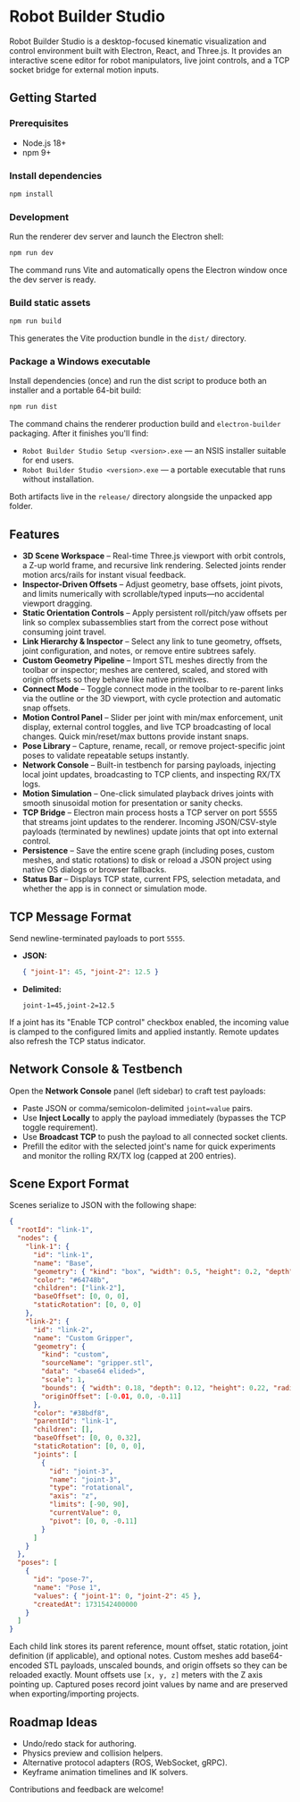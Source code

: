 # Robot Builder Studio

Robot Builder Studio is a desktop-focused kinematic visualization and control environment built with Electron, React, and Three.js. It provides an interactive scene editor for robot manipulators, live joint controls, and a TCP socket bridge for external motion inputs.

## Getting Started

### Prerequisites

- Node.js 18+
- npm 9+

### Install dependencies

```bash
npm install
```

### Development

Run the renderer dev server and launch the Electron shell:

```bash
npm run dev
```

The command runs Vite and automatically opens the Electron window once the dev server is ready.

### Build static assets

```bash
npm run build
```

This generates the Vite production bundle in the `dist/` directory.

### Package a Windows executable

Install dependencies (once) and run the dist script to produce both an installer and a portable 64-bit build:

```bash
npm run dist
```

The command chains the renderer production build and `electron-builder` packaging. After it finishes you'll find:

- `Robot Builder Studio Setup <version>.exe` — an NSIS installer suitable for end users.
- `Robot Builder Studio <version>.exe` — a portable executable that runs without installation.

Both artifacts live in the `release/` directory alongside the unpacked app folder.

## Features

- **3D Scene Workspace** – Real-time Three.js viewport with orbit controls, a Z-up world frame, and recursive link rendering. Selected joints render motion arcs/rails for instant visual feedback.
- **Inspector-Driven Offsets** – Adjust geometry, base offsets, joint pivots, and limits numerically with scrollable/typed inputs—no accidental viewport dragging.
- **Static Orientation Controls** – Apply persistent roll/pitch/yaw offsets per link so complex subassemblies start from the correct pose without consuming joint travel.
- **Link Hierarchy & Inspector** – Select any link to tune geometry, offsets, joint configuration, and notes, or remove entire subtrees safely.
- **Custom Geometry Pipeline** – Import STL meshes directly from the toolbar or inspector; meshes are centered, scaled, and stored with origin offsets so they behave like native primitives.
- **Connect Mode** – Toggle connect mode in the toolbar to re-parent links via the outline or the 3D viewport, with cycle protection and automatic snap offsets.
- **Motion Control Panel** – Slider per joint with min/max enforcement, unit display, external control toggles, and live TCP broadcasting of local changes. Quick min/reset/max buttons provide instant snaps.
- **Pose Library** – Capture, rename, recall, or remove project-specific joint poses to validate repeatable setups instantly.
- **Network Console** – Built-in testbench for parsing payloads, injecting local joint updates, broadcasting to TCP clients, and inspecting RX/TX logs.
- **Motion Simulation** – One-click simulated playback drives joints with smooth sinusoidal motion for presentation or sanity checks.
- **TCP Bridge** – Electron main process hosts a TCP server on port 5555 that streams joint updates to the renderer. Incoming JSON/CSV-style payloads (terminated by newlines) update joints that opt into external control.
- **Persistence** – Save the entire scene graph (including poses, custom meshes, and static rotations) to disk or reload a JSON project using native OS dialogs or browser fallbacks.
- **Status Bar** – Displays TCP state, current FPS, selection metadata, and whether the app is in connect or simulation mode.

## TCP Message Format

Send newline-terminated payloads to port `5555`.

- **JSON:**
  ```json
  { "joint-1": 45, "joint-2": 12.5 }
  ```
- **Delimited:**
  ```text
  joint-1=45,joint-2=12.5
  ```

If a joint has its "Enable TCP control" checkbox enabled, the incoming value is clamped to the configured limits and applied instantly. Remote updates also refresh the TCP status indicator.

## Network Console & Testbench

Open the **Network Console** panel (left sidebar) to craft test payloads:

- Paste JSON or comma/semicolon-delimited `joint=value` pairs.
- Use **Inject Locally** to apply the payload immediately (bypasses the TCP toggle requirement).
- Use **Broadcast TCP** to push the payload to all connected socket clients.
- Prefill the editor with the selected joint's name for quick experiments and monitor the rolling RX/TX log (capped at 200 entries).

## Scene Export Format

Scenes serialize to JSON with the following shape:

```json
{
  "rootId": "link-1",
  "nodes": {
    "link-1": {
      "id": "link-1",
      "name": "Base",
      "geometry": { "kind": "box", "width": 0.5, "height": 0.2, "depth": 0.5 },
      "color": "#64748b",
      "children": ["link-2"],
      "baseOffset": [0, 0, 0],
      "staticRotation": [0, 0, 0]
    },
    "link-2": {
      "id": "link-2",
      "name": "Custom Gripper",
      "geometry": {
        "kind": "custom",
        "sourceName": "gripper.stl",
        "data": "<base64 elided>",
        "scale": 1,
        "bounds": { "width": 0.18, "depth": 0.12, "height": 0.22, "radial": 0.09 },
        "originOffset": [-0.01, 0.0, -0.11]
      },
      "color": "#38bdf8",
      "parentId": "link-1",
      "children": [],
      "baseOffset": [0, 0, 0.32],
      "staticRotation": [0, 0, 0],
      "joints": [
        {
          "id": "joint-3",
          "name": "joint-3",
          "type": "rotational",
          "axis": "z",
          "limits": [-90, 90],
          "currentValue": 0,
          "pivot": [0, 0, -0.11]
        }
      ]
    }
  },
  "poses": [
    {
      "id": "pose-7",
      "name": "Pose 1",
      "values": { "joint-1": 0, "joint-2": 45 },
      "createdAt": 1731542400000
    }
  ]
}
```

Each child link stores its parent reference, mount offset, static rotation, joint definition (if applicable), and optional notes. Custom meshes add base64-encoded STL payloads, unscaled bounds, and origin offsets so they can be reloaded exactly. Mount offsets use `[x, y, z]` meters with the Z axis pointing up. Captured poses record joint values by name and are preserved when exporting/importing projects.

## Roadmap Ideas

- Undo/redo stack for authoring.
- Physics preview and collision helpers.
- Alternative protocol adapters (ROS, WebSocket, gRPC).
- Keyframe animation timelines and IK solvers.

Contributions and feedback are welcome!
